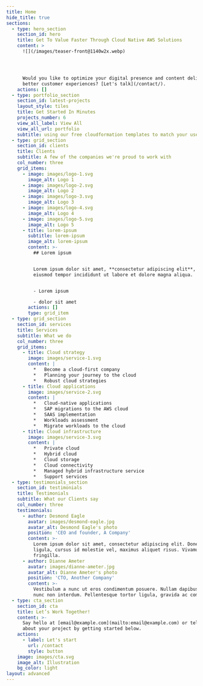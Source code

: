 ```yaml
---
title: Home
hide_title: true
sections:
  - type: hero_section
    section_id: hero
    title: Get To Value Faster Through Cloud Native AWS Solutions
    content: >
      ![](/images/teaser-front@1140w2x.webp)




      Would you like to optimize your digital presence and content delivery for
      better customer experiences? [Let's talk](/contact/).
    actions: []
  - type: portfolio_section
    section_id: latest-projects
    layout_style: tiles
    title: Get Started In Minutes
    projects_number: 6
    view_all_label: View All
    view_all_url: portfolio
    subtitle: using our free cloudformation templates to match your use case
  - type: grid_section
    section_id: clients
    title: Clients
    subtitle: A few of the companies we're proud to work with
    col_number: three
    grid_items:
      - image: images/logo-1.svg
        image_alt: Logo 1
      - image: images/logo-2.svg
        image_alt: Logo 2
      - image: images/logo-3.svg
        image_alt: Logo 3
      - image: images/logo-4.svg
        image_alt: Logo 4
      - image: images/logo-5.svg
        image_alt: Logo 5
      - title: lorem-ipsum
        subtitle: lorem-ipsum
        image_alt: lorem-ipsum
        content: >-
          ## Lorem ipsum


          Lorem ipsum dolor sit amet, **consectetur adipiscing elit**, sed do
          eiusmod tempor incididunt ut labore et dolore magna aliqua.


          - Lorem ipsum

          - dolor sit amet
        actions: []
        type: grid_item
  - type: grid_section
    section_id: services
    title: Services
    subtitle: What we do
    col_number: three
    grid_items:
      - title: Cloud strategy
        image: images/service-1.svg
        content: |
          *   Become a cloud-first company
          *   Planning your journey to the cloud
          *   Robust cloud strategies
      - title: Cloud applications
        image: images/service-2.svg
        content: |
          *   Cloud-native applications
          *   SAP migrations to the AWS cloud
          *   SAAS implementation
          *   Workloads assessment
          *   Migrate workloads to the cloud
      - title: Cloud infrastructure
        image: images/service-3.svg
        content: |
          *   Private cloud
          *   Hybrid cloud
          *   Cloud storage
          *   Cloud connectivity
          *   Managed hybrid infrastructure service
          *   Support services
  - type: testimonials_section
    section_id: testimonials
    title: Testimonials
    subtitle: What our Clients say
    col_number: three
    testimonials:
      - author: Desmond Eagle
        avatar: images/desmond-eagle.jpg
        avatar_alt: Desmond Eagle's photo
        position: 'CEO and founder, A Company'
        content: >-
          Lorem ipsum dolor sit amet, consectetur adipiscing elit. Donec nisl
          ligula, cursus id molestie vel, maximus aliquet risus. Vivamus in nibh
          fringilla.
      - author: Dianne Ameter
        avatar: images/dianne-ameter.jpg
        avatar_alt: Dianne Ameter's photo
        position: 'CTO, Another Company'
        content: >-
          Vestibulum a nunc ut eros condimentum posuere. Nullam dapibus quis
          nunc non interdum. Pellentesque tortor ligula, gravida ac commodo eu.
  - type: cta_section
    section_id: cta
    title: Let’s Work Together!
    content: >-
      Say hello at [email@example.com](mailto:email@example.com) or tell us more
      about your project by getting started below.
    actions:
      - label: Let's start
        url: /contact
        style: button
    image: images/cta.svg
    image_alt: Illustration
    bg_color: light
layout: advanced
---
```

